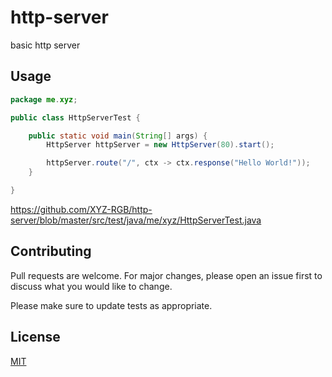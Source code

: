 # http-server

basic http server

## Usage

```java
package me.xyz;

public class HttpServerTest {

    public static void main(String[] args) {
        HttpServer httpServer = new HttpServer(80).start();

        httpServer.route("/", ctx -> ctx.response("Hello World!"));
    }

}
```
https://github.com/XYZ-RGB/http-server/blob/master/src/test/java/me/xyz/HttpServerTest.java

## Contributing
Pull requests are welcome. For major changes, please open an issue first to discuss what you would like to change.

Please make sure to update tests as appropriate.

## License
[MIT](https://choosealicense.com/licenses/mit/)
